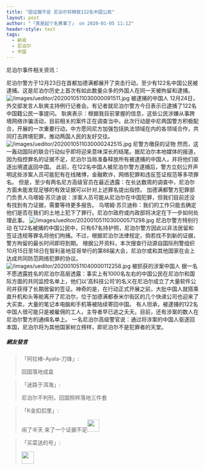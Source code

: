 ```yaml
---
title: "因证据不足 尼泊尔将释放122名中国公民"
layout: post
author: "「真是起个名费事了」 on 2020-01-05 11:12"
header-style: text
tags:
  - 新闻
  - 尼泊尔
  - 中国
---
```


<span style="text-indent: 2em;">尼泊尔事件相关资讯：</span>



<span style="text-indent: 2em;">尼泊尔警方于12月23日在首都加德满都展开了突击行动，至少有122名中国公民被逮捕。这是尼泊尔历史上首次有如此数量众多的外国人在同一天被拘留和逮捕。</span><br>
<img src="http://images.feileyuan.com/images/ueditor/2020010511030000091511.jpg" title="/images/ueditor/2020010511030000091511.jpg" alt="/images/ueditor/2020010511030000091511.jpg">
被逮捕的中国人
12月24日，外交部发言人耿爽主持例行记者会。有记者就尼泊尔警方今日表示已逮捕了122名中国籍公民一事提问。
耿爽表示：根据我目前掌握的信息，这些公民涉嫌从事跨境网络诈骗活动，目前相关的案件正在调查当中。此次行动是中尼两国警方积极配合，开展的一次重要行动，中方愿同尼方加强包括执法领域在内的各领域合作，共同打击跨境犯罪，推动两国人民的友好交往。
<img src="http://images.feileyuan.com/images/ueditor/2020010511030000242515.jpg" title="/images/ueditor/2020010511030000242515.jpg" alt="/images/ueditor/2020010511030000242515.jpg">
尼警方缴获的证物
然而，这一轰动国际的联合行动似乎即将迎来意味深长的结尾。<span style="text-indent: 2em;">据尼泊尔本地媒体的报道，因为指控罪名的证据不足，尼泊尔当局准备释放所有被逮捕的中国人，并将他们驱逐出境遣返回中国。</span>
此前，在122名中国人被尼泊尔警方逮捕后，警方立刻公开声明这些涉案人员可能犯有在线赌博，金融欺诈，网络犯罪和违反签证规范等多项罪名。
但是，至少有两名尼方高级官员在最近透露：在长达数周的调查中，尼泊尔方面未能发现足够的有效证据可以针对上述罪名提出指控。
加德满都警方犯罪部门负责人乌塔姆·苏贝迪说：涉案人员可能从尼泊尔在中国犯罪，但我们目前还没有找到有力证据，需要等待更多报告。
乌塔姆·苏贝迪称：我们的工作只能去确定他们是否在我们的土地上犯下了罪行。尼泊尔政府或内政部将决定在下一步如何处理此事。
<img src="http://images.feileyuan.com/images/ueditor/2020010511030000571298.jpg" title="/images/ueditor/2020010511030000571298.jpg" alt="/images/ueditor/2020010511030000571298.jpg">
尼泊尔警方特别行动
在122名被捕的中国公民中，只有67名持护照，尼泊尔警方因此以非法居留和签证违规等罪名将他们拘捕。不过，根据尼泊尔法律规定，倘若找不到新的证据，警方拘留的最长时间即将到期。
根据公开资料，本次搜查行动源自国际刑警组织10月15日至18日在智利圣地亚哥举行的第88届大会，尼泊尔或和其他国家在会上达成共同防范网络犯罪的协议。
<img src="http://images.feileyuan.com/images/ueditor/2020010511040000112258.jpg" title="/images/ueditor/2020010511040000112258.jpg" alt="/images/ueditor/2020010511040000112258.jpg">
被抓获的涉案中国人
据一名不愿透露姓名的尼泊尔高层透露：事实上有1000名左右的中国公民在尼泊尔和国际方面的共同监控名单上，他们以‘高科技公司’的名义在尼泊尔成立了大量软件公司并获得了长期居留的签证。神奇的是，在行动正式开展之前，大批中国人就搭乘直升机和头等舱离开了尼泊尔，位于加德满都泰米尔街区的几个快递公司也迎来了大买卖，大量的笔记本电脑和手机等被陆续寄回中国。
有人坦承，被逮捕的122名中国人很可能只是被雇佣的工人，主导者早已逃之夭夭。目前，还有涉案的数人在尼泊尔警方的通缉名单上。
一名尼泊尔高级警官说：通过将涉案的中国人驱逐回本国，尼泊尔将为其他国家树立榜样，即尼泊尔不是犯罪者的天堂。
<input type="hidden" value="菲乐园提供">

##### 網友發言 
> 「阿拉棒-Ayala-刀锋」:
> <p>回国落地成盒</p>

> 「迷路于洱海」:
> <p>尼泊尔不判刑，回国照样落地三件套<br></p>

> 「K金扣扣里」:
> <p>闹了半天 来了一个证据不足<img src="http://images.feileyuan.com/images/ueditor/dialogs/emotion/images/default/df_029.gif" width="32" height="32"></p>

> 「买菜送的号」:
> <p><img src="http://images.feileyuan.com/images/ueditor/dialogs/emotion/images/default/df_028.gif" width="32" height="32"></p>


